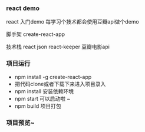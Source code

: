 ### react demo

react 入门demo 每学习个技术都会使用豆瓣api做个demo

脚手架 create-react-app

技术栈 react json react-keeper  豆瓣电影api


### 项目运行

* npm install -g create-react-app
* 把代码clone或者下载下来进入项目录入
* npm install  安装依赖环境
* npm start  可以启动啦 ~
* npm build  项目打包


### 项目预览~
